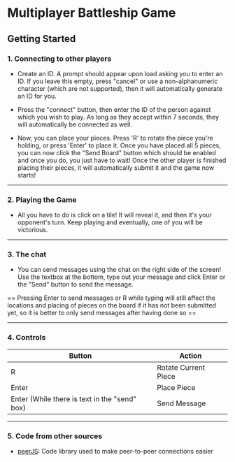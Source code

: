 # Multiplayer Battleship Game

## Getting Started

### 1. Connecting to other players

- Create an ID. A prompt should appear upon load asking you to enter an ID. If you leave this empty, press "cancel" or use a non-alphanumeric character (which are not supported), then it will automatically generate an ID for you.

- Press the "connect" button, then enter the ID of the person against which you wish to play. As long as they accept within 7 seconds, they will automatically be connected as well. 

- Now, you can place your pieces. Press 'R' to rotate the piece you're holding, or press 'Enter' to place it. Once you have placed all 5 pieces, you can now click the "Send Board" button which should be enabled and once you do, you just have to wait! Once the other player is finished placing their pieces, it will automatically submit it and the game now starts!

---

### 2. Playing the Game

- All you have to do is click on a tile! It will reveal it, and then it's your opponent's turn. Keep playing and eventually, one of you will be victorious.

---

### 3. The chat

- You can send messages using the chat on the right side of the screen! Use the textbox at the bottom, type out your message and click Enter or the "Send" button to send the message. 

== Pressing Enter to send messages or R while typing will still affect the locations and placing of pieces on the board if it has not been submitted yet, so it is better to only send messages after having done so ==

---

### 4. Controls

| Button | Action |
| ----------- | ----------- |
| R | Rotate Current Piece |
| Enter | Place Piece |
| Enter (While there is text in the "send" box) | Send Message |

---

### 5. Code from other sources

- [peerJS](https://peerjs.com/): Code library used to make peer-to-peer connections easier
